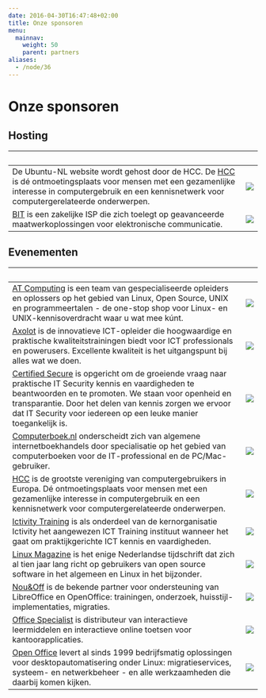 ```yaml
---
date: 2016-04-30T16:47:48+02:00
title: Onze sponsoren
menu:
  mainnav:
    weight: 50
    parent: partners
aliases:
  - /node/36
---
```


# Onze sponsoren

## Hosting
&nbsp;  |  &nbsp;
---|---
De Ubuntu-NL website wordt gehost door de HCC. De [HCC](http://www.hcc.nl/) is dé ontmoetingsplaats voor mensen met een gezamenlijke interesse in computergebruik en een kennisnetwerk voor computergerelateerde onderwerpen. | ![](/images/hcc.png)
[BIT](https://www.bit.nl/) is een zakelijke ISP die zich toelegt op geavanceerde maatwerkoplossingen voor elektronische communicatie.  | ![](/images/bit.png)

## Evenementen
&nbsp;  |  &nbsp;
---|---
[AT Computing](http://www.atcomputing.nl/) is een team van gespecialiseerde opleiders en oplossers op het gebied van Linux, Open Source, UNIX en programmeertalen - de one-stop shop voor Linux- en UNIX-kennisoverdracht waar u wat mee kúnt.  |  ![](/images/ATComp_logo.resized.png)
[Axolot](http://www.axolot.nl/) is de innovatieve ICT-opleider die hoogwaardige en praktische kwaliteitstrainingen biedt voor ICT professionals en powerusers. Excellente kwaliteit is het uitgangspunt bij alles wat we doen.  |  ![](/images/Axolot.jpeg)
[Certified Secure](https://www.certifiedsecure.com/frontpage) is opgericht om de groeiende vraag naar praktische IT Security kennis en vaardigheden te beantwoorden en te promoten. We staan voor openheid en transparantie. Door het delen van kennis zorgen we ervoor dat IT Security voor iedereen op een leuke manier toegankelijk is.  |  ![](/images/CSLogo1.resized.jpg)
[Computerboek.nl](https://www.computerboek.nl/) onderscheidt zich van algemene internetboekhandels door specialisatie op het gebied van computerboeken voor de IT-professional en de PC/Mac-gebruiker.  |  ![](/images/Computerboek-nl.jpeg)
[HCC](http://www.hcc.nl/) is de grootste vereniging van computergebruikers in Europa. Dé ontmoetingsplaats voor mensen met een gezamenlijke interesse in computergebruik en een kennisnetwerk voor computergerelateerde onderwerpen.  |  ![](/images/hcc.png)
[Ictivity Training](http://www.ictivitytraining.nl/) is als onderdeel van de kernorganisatie Ictivity het aangewezen ICT Training instituut wanneer het gaat om praktijkgerichte ICT kennis en vaardigheden.  |  ![](/images/Ictivity.jpeg)
[Linux Magazine](http://www.linuxmag.nl/) is het enige Nederlandse tijdschrift dat zich al tien jaar lang richt op gebruikers van open source software in het algemeen en Linux in het bijzonder.  |  ![](/images/linuxmag_0.jpg)
[Nou&Off](http://www.nouenoff.nl/) is de bekende partner voor ondersteuning van LibreOffice en OpenOffice: trainingen, onderzoek, huisstijl-implementaties, migraties.  |  ![](/images/NouenOff.jpeg)
[Office Specialist](http://www.office-specialist.nl/) is distributeur van interactieve leermiddelen en interactieve online toetsen voor kantoorapplicaties. |  ![](/images/Office-Specialist-klein.jpg)
[Open Office](http://www.openoffice.nl/) levert al sinds 1999 bedrijfsmatig oplossingen voor desktopautomatisering onder Linux: migratieservices, systeem- en netwerkbeheer -  en alle werkzaamheden die daarbij komen kijken. |  ![](/images/OpenOffice.jpeg)
